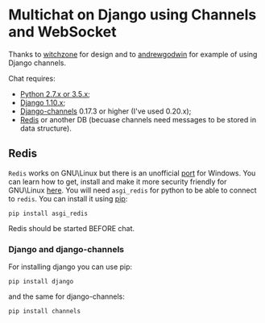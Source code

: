 # Multichat on Django using Channels and WebSocket

Thanks to [witchzone](https://github.com/WitchZone) for design and to [andrewgodwin](https://github.com/andrewgodwin) for example of using Django channels.

Chat requires:
* [Python 2.7.x or 3.5.x](https://www.python.org/);
* [Django 1.10.x](https://www.djangoproject.com/);
* [Django-channels](https://channels.readthedocs.io/en/stable/) 0.17.3 or higher (I've used 0.20.x);
* [Redis](https://redis.io/) or another DB (becuase channels need messages to be stored in data structure). 

## Redis
```Redis``` works on GNU\Linux but there is an unofficial [port](https://github.com/rgl/redis/downloads) for Windows. You can learn how to get, install and make it more security friendly for GNU\Linux [here](https://www.digitalocean.com/community/tutorials/how-to-install-and-use-redis).
You will need ```asgi_redis``` for python to be able to connect to ```redis```. You can install it using [pip](https://pypi.python.org/pypi/pip):
```
pip install asgi_redis
```
Redis should be started BEFORE chat.

### Django and django-channels
For installing django you can use pip:
```
pip install django
```
and the same for django-channels:
```
pip install channels
```
